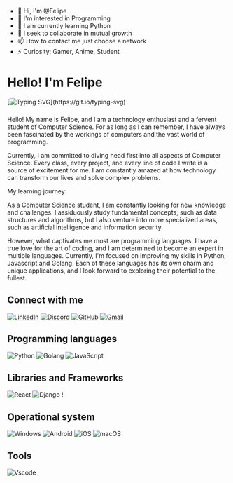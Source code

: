- 👋 Hi, I'm @Felipe
- 👀 I'm interested in Programming
- 🌱 I am currently learning Python
- 💞️ I seek to collaborate in mutual growth
- 📫 How to contact me just choose a network
- ⚡ Curiosity: Gamer, Anime, Student

# Hello!  I'm Felipe
[![Typing SVG](https://readme-typing-svg.herokuapp.com/?color=fff&size=35&center=true&vCenter=true&width=1000&lines=Welcome+to+my+GitHub+profile!)](https://git.io/typing-svg)

### 
Hello!  My name is Felipe, and I am a technology enthusiast and a fervent student of Computer Science. For as long as I can remember, I have always been fascinated by the workings of computers and the vast world of programming.

 Currently, I am committed to diving head first into all aspects of Computer Science.  Every class, every project, and every line of code I write is a source of excitement for me.  I am constantly amazed at how technology can transform our lives and solve complex problems.

 My learning journey:

 As a Computer Science student, I am constantly looking for new knowledge and challenges.  I assiduously study fundamental concepts, such as data structures and algorithms, but I also venture into more specialized areas, such as artificial intelligence and information security.

 However, what captivates me most are programming languages.  I have a true love for the art of coding, and I am determined to become an expert in multiple languages.  Currently, I'm focused on improving my skills in Python, Javascript and Golang.  Each of these languages has its own charm and unique applications, and I look forward to exploring their potential to the fullest.


## Connect with me
[![LinkedIn](https://img.shields.io/badge/LinkedIn-0077B5?style=for-the-badge&logo=linkedin&logoColor=white)](https://www.linkedin.com/in/felipe-souza-oliveira-a1bb28195/) [![Discord](https://img.shields.io/badge/Discord-7289DA?style=for-the-badge&logo=discord&logoColor=white)](https://discord.com/channels/@me/) [![GitHub](https://img.shields.io/badge/GitHub-100000?style=for-the-badge&logo=github&logoColor=white)](https://github.com/Zion4728) [![Gmail](https://img.shields.io/badge/Gmail-333333?style=for-the-badge&logo=gmail&logoColor=red)](mailto:f.sou.oli99@gmail.com)


## Programming languages
![Python](https://img.shields.io/badge/python-3670A0?style=for-the-badge&logo=python&logoColor=ffdd54) ![Golang](https://img.shields.io/badge/Go-00ADD8?style=for-the-badge&logo=go&logoColor=white) 	![JavaScript](https://img.shields.io/badge/JavaScript-F7DF1E?style=for-the-badge&logo=javascript&logoColor=black)




## Libraries and Frameworks

![React](https://img.shields.io/badge/React-20232A?style=for-the-badge&logo=react&logoColor=61DAFB) ![Django](https://img.shields.io/badge/django-%23092E20.svg?style=for-the-badge&logo=django&logoColor=white) !


## Operational system

![Windows](https://img.shields.io/badge/Windows-000?style=for-the-badge&logo=windows&logoColor=2CA5E0) ![Android](https://img.shields.io/badge/Android-3DDC84?style=for-the-badge&logo=android&logoColor=white) 	![iOS](https://img.shields.io/badge/iOS-000000?style=for-the-badge&logo=ios&logoColor=white) ![macOS](https://img.shields.io/badge/mac%20os-000000?style=for-the-badge&logo=macos&logoColor=F0F0F0)


## Tools

![Vscode](https://img.shields.io/badge/Vscode-007ACC?style=for-the-badge&logo=visual-studio-code&logoColor=white)
